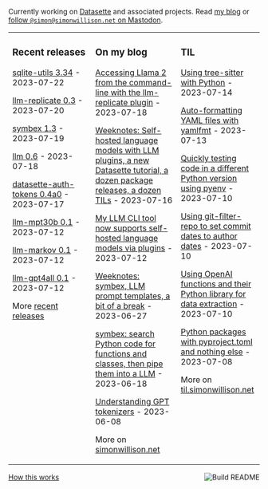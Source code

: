 Currently working on [Datasette](https://datasette.io/) and associated projects. Read [my blog](https://simonwillison.net/) or <a href="https://fedi.simonwillison.net/@simon">follow `@simon@simonwillison.net` on Mastodon</a>.

<table><tr><td valign="top" width="33%">

### Recent releases
<!-- recent_releases starts -->
[sqlite-utils 3.34](https://github.com/simonw/sqlite-utils/releases/tag/3.34) - 2023-07-22

[llm-replicate 0.3](https://github.com/simonw/llm-replicate/releases/tag/0.3) - 2023-07-20

[symbex 1.3](https://github.com/simonw/symbex/releases/tag/1.3) - 2023-07-19

[llm 0.6](https://github.com/simonw/llm/releases/tag/0.6) - 2023-07-18

[datasette-auth-tokens 0.4a0](https://github.com/simonw/datasette-auth-tokens/releases/tag/0.4a0) - 2023-07-17

[llm-mpt30b 0.1](https://github.com/simonw/llm-mpt30b/releases/tag/0.1) - 2023-07-12

[llm-markov 0.1](https://github.com/simonw/llm-markov/releases/tag/0.1) - 2023-07-12

[llm-gpt4all 0.1](https://github.com/simonw/llm-gpt4all/releases/tag/0.1) - 2023-07-12
<!-- recent_releases ends -->
More [recent releases](https://github.com/simonw/simonw/blob/main/releases.md)
</td><td valign="top" width="34%">

### On my blog
<!-- blog starts -->
[Accessing Llama 2 from the command-line with the llm-replicate plugin](http://simonwillison.net/2023/Jul/18/accessing-llama-2/) - 2023-07-18

[Weeknotes: Self-hosted language models with LLM plugins, a new Datasette tutorial, a dozen package releases, a dozen TILs](http://simonwillison.net/2023/Jul/16/weeknotes/) - 2023-07-16

[My LLM CLI tool now supports self-hosted language models via plugins](http://simonwillison.net/2023/Jul/12/llm/) - 2023-07-12

[Weeknotes: symbex, LLM prompt templates, a bit of a break](http://simonwillison.net/2023/Jun/27/weeknotes/) - 2023-06-27

[symbex: search Python code for functions and classes, then pipe them into a LLM](http://simonwillison.net/2023/Jun/18/symbex/) - 2023-06-18

[Understanding GPT tokenizers](http://simonwillison.net/2023/Jun/8/gpt-tokenizers/) - 2023-06-08
<!-- blog ends -->
More on [simonwillison.net](https://simonwillison.net/)
</td><td valign="top" width="33%">

### TIL
<!-- tils starts -->
[Using tree-sitter with Python](https://til.simonwillison.net/python/tree-sitter) - 2023-07-14

[Auto-formatting YAML files with yamlfmt](https://til.simonwillison.net/yaml/yamlfmt) - 2023-07-13

[Quickly testing code in a different Python version using pyenv](https://til.simonwillison.net/python/quick-testing-pyenv) - 2023-07-10

[Using git-filter-repo to set commit dates to author dates](https://til.simonwillison.net/git/git-filter-repo) - 2023-07-10

[Using OpenAI functions and their Python library for data extraction](https://til.simonwillison.net/gpt3/openai-python-functions-data-extraction) - 2023-07-10

[Python packages with pyproject.toml and nothing else](https://til.simonwillison.net/python/pyproject) - 2023-07-08
<!-- tils ends -->
More on [til.simonwillison.net](https://til.simonwillison.net/)
</td></tr></table>

<a href="https://github.com/simonw/simonw/actions"><img src="https://github.com/simonw/simonw/workflows/Build%20README/badge.svg" align="right" alt="Build README"></a> <a href="https://simonwillison.net/2020/Jul/10/self-updating-profile-readme/">How this works</a>
